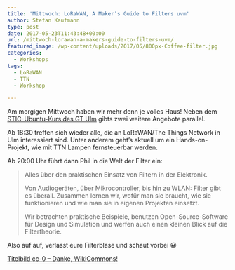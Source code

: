 ```yaml
---
title: 'Mittwoch: LoRaWAN, A Maker’s Guide to Filters uvm'
author: Stefan Kaufmann
type: post
date: 2017-05-23T11:43:48+00:00
url: /mittwoch-lorawan-a-makers-guide-to-filters-uvm/
featured_image: /wp-content/uploads/2017/05/800px-Coffee-filter.jpg
categories:
  - Workshops
tags:
  - LoRaWAN
  - TTN
  - Workshop

---
```

Am morgigen Mittwoch haben wir mehr denn je volles Haus! Neben dem [STIC-Ubuntu-Kurs des GT Ulm][1] gibts zwei weitere Angebote parallel.

Ab 18:30 treffen sich wieder alle, die an LoRaWAN/The Things Network in Ulm interessiert sind. Unter anderem geht&#8217;s aktuell um ein Hands-on-Projekt, wie mit TTN Lampen fernsteuerbar werden.

Ab 20:00 Uhr führt dann Phil in die Welt der Filter ein:
 
> Alles über den praktischen Einsatz von Filtern in der Elektronik.
>
> Von Audiogeräten, über Mikrocontroller, bis hin zu WLAN: Filter gibt es überall. Zusammen lernen wir, wofür man sie braucht, wie sie funktionieren und wie man sie in eigenen Projekten einsetzt.
>
> Wir betrachten praktische Beispiele, benutzen Open-Source-Software für Design und Simulation und werfen auch einen kleinen Blick auf die Filtertheorie.

Also auf auf, verlasst eure Filterblase und schaut vorbei 😀

[Titelbild cc-0 – Danke, WikiCommons!](https://commons.wikimedia.org/wiki/File:Coffee-filter.jpg)

 [1]: http://www.gt-ulm.de/computertraining/